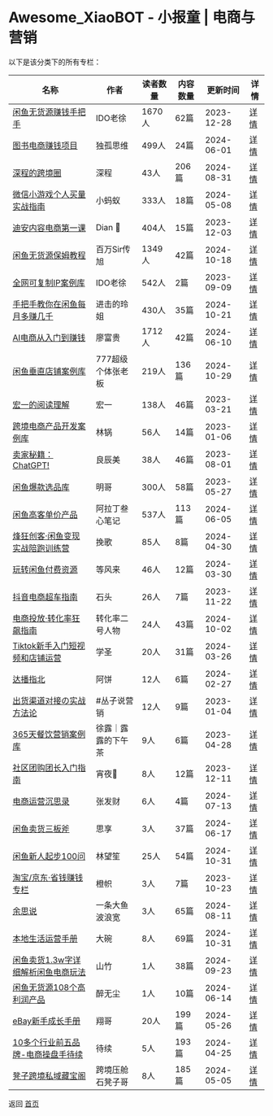 # Awesome_XiaoBOT - 小报童 | 电商与营销

以下是该分类下的所有专栏：

| 名称 | 作者 | 读者数量 | 内容数量 | 更新时间 | 详情 |
|------|------|----------|----------|----------|------|
| [闲鱼无货源赚钱手把手](https://xiaobot.net/p/xianyu?refer=0b133df9-27dc-423b-8101-639049001c13) | IDO老徐 | 1670人 | 62篇 |  2023-12-28 | [详情](data/xianyu.md) |
| [图书电商赚钱项目](https://xiaobot.net/p/dugu01?refer=0b133df9-27dc-423b-8101-639049001c13) | 独孤思维 | 499人 | 24篇 |  2024-06-01 | [详情](data/dugu01.md) |
| [深程的跨境圈](https://xiaobot.net/p/SC2024?refer=0b133df9-27dc-423b-8101-639049001c13) | 深程 | 43人 | 206篇 |  2024-08-31 | [详情](data/SC2024.md) |
| [微信小游戏个人买量实战指南](https://xiaobot.net/p/wxminigamemlsz?refer=0b133df9-27dc-423b-8101-639049001c13) | 小蚂蚁 | 333人 | 18篇 |  2024-05-08 | [详情](data/wxminigamemlsz.md) |
| [迪安内容电商第一课](https://xiaobot.net/p/6688168?refer=0b133df9-27dc-423b-8101-639049001c13) | Dian 🍷 | 404人 | 15篇 |  2023-12-03 | [详情](data/6688168.md) |
| [闲鱼无货源保姆教程](https://xiaobot.net/p/Wangbaiwan_233?refer=0b133df9-27dc-423b-8101-639049001c13) | 百万Sir传旭 | 1349人 | 42篇 |  2024-10-18 | [详情](data/Wangbaiwan_233.md) |
| [全网可复制IP案例库](https://xiaobot.net/p/ip100?refer=0b133df9-27dc-423b-8101-639049001c13) | IDO老徐 | 542人 | 2篇 |  2023-09-09 | [详情](data/ip100.md) |
| [手把手教你在闲鱼每月多赚几千](https://xiaobot.net/p/ling818?refer=0b133df9-27dc-423b-8101-639049001c13) | 进击的玲姐 | 430人 | 35篇 |  2024-10-21 | [详情](data/ling818.md) |
| [AI电商从入门到赚钱](https://xiaobot.net/p/fugui01?refer=0b133df9-27dc-423b-8101-639049001c13) | 廖富贵 | 1712人 | 42篇 |  2024-06-10 | [详情](data/fugui01.md) |
| [闲鱼垂直店铺案例库](https://xiaobot.net/p/f86562?refer=0b133df9-27dc-423b-8101-639049001c13) | 777超级个体张老板 | 219人 | 136篇 |  2024-10-29 | [详情](data/f86562.md) |
| [宏一的阅读理解](https://xiaobot.net/p/605294954?refer=0b133df9-27dc-423b-8101-639049001c13) | 宏一 | 138人 | 46篇 |  2023-03-21 | [详情](data/605294954.md) |
| [跨境电商产品开发案例库](https://xiaobot.net/p/chanpin?refer=0b133df9-27dc-423b-8101-639049001c13) | 林锅 | 56人 | 14篇 |  2023-01-06 | [详情](data/chanpin.md) |
| [卖家秘籍：ChatGPT!](https://xiaobot.net/p/ChatGPT0Amazon?refer=0b133df9-27dc-423b-8101-639049001c13) | 良辰美 | 38人 | 46篇 |  2023-08-01 | [详情](data/ChatGPT0Amazon.md) |
| [闲鱼爆款选品库](https://xiaobot.net/p/xianyu_share?refer=0b133df9-27dc-423b-8101-639049001c13) | 明哥 | 300人 | 58篇 |  2023-05-27 | [详情](data/xianyu_share.md) |
| [闲鱼高客单价产品](https://xiaobot.net/p/gaojia?refer=0b133df9-27dc-423b-8101-639049001c13) | 阿拉丁叁心笔记 | 537人 | 113篇 |  2024-06-05 | [详情](data/gaojia.md) |
| [烽狂创客·闲鱼变现实战陪跑训练营](https://xiaobot.net/p/xianyu0?refer=0b133df9-27dc-423b-8101-639049001c13) | 挽歌 | 85人 | 8篇 |  2024-04-30 | [详情](data/xianyu0.md) |
| [玩转闲鱼付费资源](https://xiaobot.net/p/fenggeXy?refer=0b133df9-27dc-423b-8101-639049001c13) | 等风来 | 46人 | 12篇 |  2024-03-30 | [详情](data/fenggeXy.md) |
| [抖音电商超车指南](https://xiaobot.net/p/CLH001?refer=0b133df9-27dc-423b-8101-639049001c13) | 石头 | 26人 | 7篇 |  2023-11-22 | [详情](data/CLH001.md) |
| [电商投放·转化率狂飙指南](https://xiaobot.net/p/W969830544?refer=0b133df9-27dc-423b-8101-639049001c13) | 转化率二号人物 | 24人 | 43篇 |  2024-10-02 | [详情](data/W969830544.md) |
| [Tiktok新手入门短视频和店铺运营](https://xiaobot.net/p/TK1688?refer=0b133df9-27dc-423b-8101-639049001c13) | 学圣 | 20人 | 31篇 |  2024-03-26 | [详情](data/TK1688.md) |
| [达播指北](https://xiaobot.net/p/dbsc0101?refer=0b133df9-27dc-423b-8101-639049001c13) | 阿饼 | 12人 | 6篇 |  2024-02-27 | [详情](data/dbsc0101.md) |
| [出货渠道对接の实战方法论](https://xiaobot.net/p/qudaoduijie?refer=0b133df9-27dc-423b-8101-639049001c13) | #丛子说营销 | 12人 | 9篇 |  2023-01-04 | [详情](data/qudaoduijie.md) |
| [365天餐饮营销案例库](https://xiaobot.net/p/xulu2004cn?refer=0b133df9-27dc-423b-8101-639049001c13) | 徐露｜露露的下午茶 | 9人 | 6篇 |  2023-04-28 | [详情](data/xulu2004cn.md) |
| [社区团购团长入门指南](https://xiaobot.net/p/sqtg001?refer=0b133df9-27dc-423b-8101-639049001c13) | 宵夜🥒 | 8人 | 12篇 |  2023-12-11 | [详情](data/sqtg001.md) |
| [电商运营沉思录](https://xiaobot.net/p/zfc20240624?refer=0b133df9-27dc-423b-8101-639049001c13) | 张发财 | 6人 | 4篇 |  2024-07-13 | [详情](data/zfc20240624.md) |
| [闲鱼卖货三板斧](https://xiaobot.net/p/xianyu2023?refer=0b133df9-27dc-423b-8101-639049001c13) | 思享 | 3人 | 37篇 |  2024-06-17 | [详情](data/xianyu2023.md) |
| [闲鱼新人起步100问](https://xiaobot.net/p/linwsxianyu?refer=0b133df9-27dc-423b-8101-639049001c13) | 林望笙 | 25人 | 54篇 |  2024-10-31 | [详情](data/linwsxianyu.md) |
| [淘宝/京东·省钱赚钱专栏](https://xiaobot.net/p/chengzhi?refer=0b133df9-27dc-423b-8101-639049001c13) | 橙帜 | 3人 | 7篇 |  2023-10-23 | [详情](data/chengzhi.md) |
| [余思说](https://xiaobot.net/p/flyfisher?refer=0b133df9-27dc-423b-8101-639049001c13) | 一条大鱼波浪宽 | 3人 | 65篇 |  2024-08-11 | [详情](data/flyfisher.md) |
| [本地生活运营手册](https://xiaobot.net/p/dawan9488?refer=0b133df9-27dc-423b-8101-639049001c13) | 大碗 | 8人 | 69篇 |  2024-10-31 | [详情](data/dawan9488.md) |
| [闲鱼卖货1.3w字详细解析闲鱼电商玩法](https://xiaobot.net/p/shanzhu?refer=0b133df9-27dc-423b-8101-639049001c13) | 山竹 | 1人 | 38篇 |  2024-09-23 | [详情](data/shanzhu.md) |
| [闲鱼无货源108个高利润产品](https://xiaobot.net/p/huafei869?refer=0b133df9-27dc-423b-8101-639049001c13) | 醉无尘 | 1人 | 10篇 |  2024-06-14 | [详情](data/huafei869.md) |
| [eBay新手成长手册](https://xiaobot.net/p/kjdsxiang?refer=0b133df9-27dc-423b-8101-639049001c13) | 翔哥 | 20人 | 199篇 |  2024-05-26 | [详情](data/kjdsxiang.md) |
| [10多个行业前五品牌-电商操盘手待续](https://xiaobot.net/p/dadao?refer=0b133df9-27dc-423b-8101-639049001c13) | 待续 | 5人 | 193篇 |  2024-04-25 | [详情](data/dadao.md) |
| [凳子跨境私域藏宝阁](https://xiaobot.net/p/dengzi888?refer=0b133df9-27dc-423b-8101-639049001c13) | 跨境压舱石凳子哥 | 8人 | 185篇 |  2024-05-05 | [详情](data/dengzi888.md) |


返回 [首页](../README.md)
